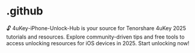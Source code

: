 # .github
🔓 4uKey-iPhone-Unlock-Hub is your source for Tenorshare 4uKey 2025 tutorials and resources. Explore community-driven tips and free tools to access unlocking resources for iOS devices in 2025. Start unlocking now!
